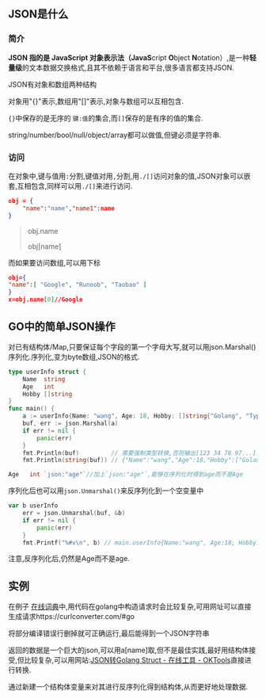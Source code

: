 ## JSON是什么

### 简介

**JSON **指的是 **JavaScript 对象表示法**（**J**ava**S**cript **O**bject **N**otation）,是一种**轻量级**的文本数据交换格式,且其不依赖于语言和平台,很多语言都支持JSON.

JSON有对象和数组两种结构

对象用"{}"表示,数组用"[]"表示,对象与数组可以互相包含.

`{}`中保存的是无序的 `键:值`的集合,而`[]`保存的是有序的值的集合.

string/number/bool/null/object/array都可以做值,但键必须是字符串.

### 访问

在对象中,键与值用`:`分割,键值对用`,`分割,用`./[]`访问对象的值,JSON对象可以嵌套,互相包含,同样可以用`./[]`来进行访问.

``` json
obj = {
    "name":"name","name1":name
}
```

>  obj.name
>
> obj[name]

而如果要访问数组,可以用下标

```json
obj={
"name":[ "Google", "Runoob", "Taobao" ]
}
x=obj.name[0]//Google
```

## GO中的简单JSON操作

对已有结构体/Map,只要保证每个字段的第一个字母大写,就可以用json.Marshal()序列化.序列化,变为byte数组,JSON的格式.

```GO
type userInfo struct {
	Name  string
	Age   int 
	Hobby []string
}
func main() {
	a := userInfo{Name: "wang", Age: 18, Hobby: []string{"Golang", "TypeScript"}}
	buf, err := json.Marshal(a)
	if err != nil {
		panic(err)
	}
	fmt.Println(buf)         // 需要强制类型转换,否则输出[123 34 78 97...]
	fmt.Println(string(buf)) // {"Name":"wang","Age":18,"Hobby":["Golang","TypeScript"]}JSON格式

```



```GO
Age   int `json:"age"`//加上`json:"age"`,能够在序列化时得到age而不是Age
```



序列化后也可以用`json.Unmarshal()`来反序列化到一个空变量中

```GO
var b userInfo
	err = json.Unmarshal(buf, &b)
	if err != nil {
		panic(err)
	}
	fmt.Printf("%#v\n", b) // main.userInfo{Name:"wang", Age:18, Hobby:[]string{"Golang", "TypeScript"}}
```

注意,反序列化后,仍然是Age而不是age.

## 实例

在例子 [在线词典](https://github.com/wangkechun/go-by-example/tree/master/simpledict)中,用代码在golang中构造请求时会比较复杂,可用网址可以直接生成请求https://curlconverter.com/#go

将部分编译错误行删掉就可正确运行,最后能得到一个JSON字符串

返回的数据是一个巨大的json,可以用a[name]取,但不是最佳实践,最好用结构体接受,但比较复杂,可以用网站:[JSON转Golang Struct - 在线工具 - OKTools](https://oktools.net/json2go)直接进行转换.

通过新建一个结构体变量来对其进行反序列化得到结构体,从而更好地处理数据.